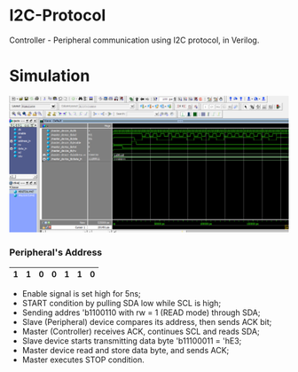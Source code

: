 # I2C-Protocol

Controller - Peripheral communication using I2C protocol, in Verilog.
# Simulation
  ![Demo](./docs/demo1.png)
  
### Peripheral's Address
| 1 | 1 | 0 | 0 | 1 | 1 | 0 |
|---|---|---|---|---|---|---|

+ Enable signal is set high for 5ns;
+ START condition by pulling SDA low while SCL is high;
+ Sending addres 'b1100110 with rw = 1 (READ mode) through SDA;
+ Slave (Peripheral) device compares its address, then sends ACK bit;
+ Master (Controller) receives ACK, continues SCL and reads SDA;
+ Slave device starts transmitting data byte 'b11100011 = 'hE3;
+ Master device read  and store data byte, and sends ACK;
+ Master executes STOP condition.
